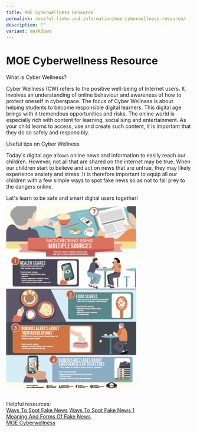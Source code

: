 ```yaml
---
title: MOE Cyberwellness Resource
permalink: /useful-links-and-information/moe-cyberwellness-resource/
description: ""
variant: markdown
---
```

#  **MOE Cyberwellness Resource**

What is Cyber Wellness?  
  
Cyber Wellness (CW) refers to the positive well-being of Internet users. It involves an understanding of online behaviour and awareness of how to protect oneself in cyberspace. The focus of Cyber Wellness is about helping students to become responsible digital learners. This digital age brings with it tremendous opportunities and risks. The online world is especially rich with content for learning, socialising and entertainment. As your child learns to access, use and create such content, it is important that they do so safely and responsibly.  
  
Useful tips on Cyber Wellness
  
Today's digital age allows online news and information to easily reach our children. However, not all that are shared on the internet may be true. When our children start to believe and act on news that are untrue, they may likely experience anxiety and stress. It is therefore important to equip all our children with a few simple ways to spot fake news so as not to fall prey to the dangers online.  
  
Let's learn to be safe and smart digital users together!

<img src="/images/Cyber.png" style="width:70%">

<br>Helpful resources:
<br>[Ways To Spot Fake News](https://go.gov.sg/ways-to-spot-fake-news)  [Ways To Spot Fake News 1](https://go.gov.sg./ways-to-spot-fake-news)
<br>[Meaning And Forms Of Fake News](https://go.gov.sg/meaningandformsoffakenews)
<br>[MOE Cyberwellness](https://www.moe.gov.sg/education-in-sg/our-programmes/cyber-wellness)